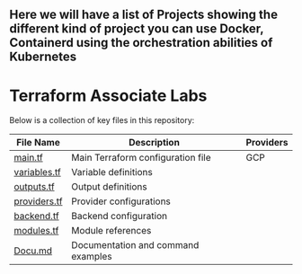 ## Here we will have a list of Projects showing the different kind of project you can use Docker, Containerd using the orchestration abilities of Kubernetes
<!-- filepath: /c:/Users/justi/personal_project_folder/terraform-Associate-labs/README.md -->
# Terraform Associate Labs

Below is a collection of key files in this repository:

| File Name | Description | Providers |
|-----------|-------------|-----------|
| [main.tf](./main.tf) | Main Terraform configuration file |   GCP   |
| [variables.tf](./variables.tf) | Variable definitions |
| [outputs.tf](./outputs.tf) | Output definitions |
| [providers.tf](./providers.tf) | Provider configurations |
| [backend.tf](./backend.tf) | Backend configuration |
| [modules.tf](./modules.tf) | Module references |
| [Docu.md](./Docu.md) | Documentation and command examples |
